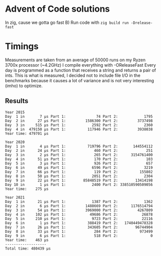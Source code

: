 # Advent of Code solutions

In zig, cause we gotta go fast B)
Run code with `zig build run -Drelease-fast`

# Timings

Measurements are taken from an average of 50000 runs on my Ryzen 3700x processor
(~4.2GHz) I compile everything with -OReleaseFast
Every day is programmed as a function that receives a string and returns a pair
of ints. This is what is measured, I decided not to include file I/O in the benchmarks because it causes a lot of variance and is not very interesting (imho) to optimize.

## Results
```
Year 2015
Day  1 in       7 μs Part 1:              74 Part 2:            1795
Day  2 in      27 μs Part 1:         1586300 Part 2:         3737498
Day  3 in     515 μs Part 1:            2592 Part 2:            2360
Day  4 in  479150 μs Part 1:          117946 Part 2:         3938038
Year time: 479701 μs

Year 2020
Day  1 in       4 μs Part 1:          719796 Part 2:       144554112
Day  2 in      24 μs Part 1:             460 Part 2:             251
Day  3 in       2 μs Part 1:             265 Part 2:      3154761400
Day  4 in      51 μs Part 1:             170 Part 2:             103
Day  5 in       3 μs Part 1:             926 Part 2:             657
Day  6 in      49 μs Part 1:            6596 Part 2:            3219
Day  7 in      66 μs Part 1:             119 Part 2:          155802
Day  8 in      50 μs Part 1:            2051 Part 2:            2304
Day  9 in      22 μs Part 1:        85848519 Part 2:        13414198
Day 10 in       1 μs Part 1:            2400 Part 2: 338510590509056
Year time:    275 μs

Year 2021
Day  1 in      21 μs Part 1:            1387 Part 2:            1362
Day  2 in       6 μs Part 1:         1488669 Part 2:      1176514794
Day  3 in      54 μs Part 1:         3969000 Part 2:         4267809
Day  4 in     102 μs Part 1:           49686 Part 2:           26878
Day  5 in     210 μs Part 1:            9723 Part 2:           22116
Day  6 in       1 μs Part 1:          388419 Part 2:   1740449478328
Day  7 in      26 μs Part 1:          343605 Part 2:        96744904
Day  8 in      33 μs Part 1:             284 Part 2:          973499
Day  9 in       6 μs Part 1:             518 Part 2:               0
Year time:    463 μs
-------------------
Total time: 480439 μs
```
